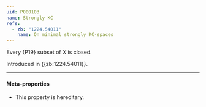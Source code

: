```yaml
---
uid: P000103
name: Strongly KC
refs:
  - zb: "1224.54011"
    name: On minimal strongly KC-spaces
---
```


Every {P19} subset of $X$ is closed.

Introduced in {{zb:1224.54011}}.

----
#### Meta-properties

- This property is hereditary.
